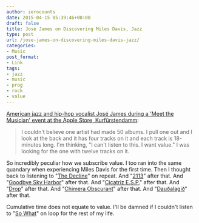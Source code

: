 ```yaml
---
author: zerocounts
date: 2015-04-15 05:39:46+00:00
draft: false
title: José James on Discovering Miles Davis, Jazz
type: post
url: /jose-james-on-discovering-miles-davis-jazz/
categories:
- Music
post_format:
- Link
tags:
- jazz
- music
- prog
- rock
- value
---
```


[American jazz and hip-hop vocalist José James during a 'Meet the Musician' event at the Apple Store, Kurfürstendamm](https://itunes.apple.com/us/podcast/jose-james-meet-the-musician/id985843137?mt=2):


<blockquote>I couldn't believe one artist had made 50 albums. I pull one out and I look at the back and it has four tracks on it and each track is 18-minutes long. I'm thinking, "I can't listen to this. I want value." I was looking for the one with twelve tracks on it.</blockquote>


So incredibly peculiar how we subscribe value. I too ran into the same quandary when experiencing Miles Davis for the first time. Then I thought back to listening to "[The Decline](https://itunes.apple.com/us/album/the-decline-single/id291740773)" on repeat. And "[2113](https://itunes.apple.com/us/album/2113/id365400149?i=365401921)" after that. And "[Goodbye Sky Harbor](https://itunes.apple.com/us/album/goodbye-sky-harbor/id718997679?i=718998206)" after that. And "[Cicatriz E.S.P.](https://itunes.apple.com/us/album/cicatriz-esp/id1645821?i=1645813)" after that. And "[Drop](https://itunes.apple.com/us/album/drop/id266185726?i=266188594)" after that. And "[Chimera Obscurant](https://itunes.apple.com/us/album/chimera-obscurant/id460516470?i=460516498)" after that. And "[Dauðalagið](https://itunes.apple.com/us/album/track-7/id27067?i=27063)" after that.

Cumulative time does not equate to value. I'll be damned if I couldn't listen to "[So What](https://itunes.apple.com/us/album/so-what/id268443092?i=268443097)" on loop for the rest of my life.

